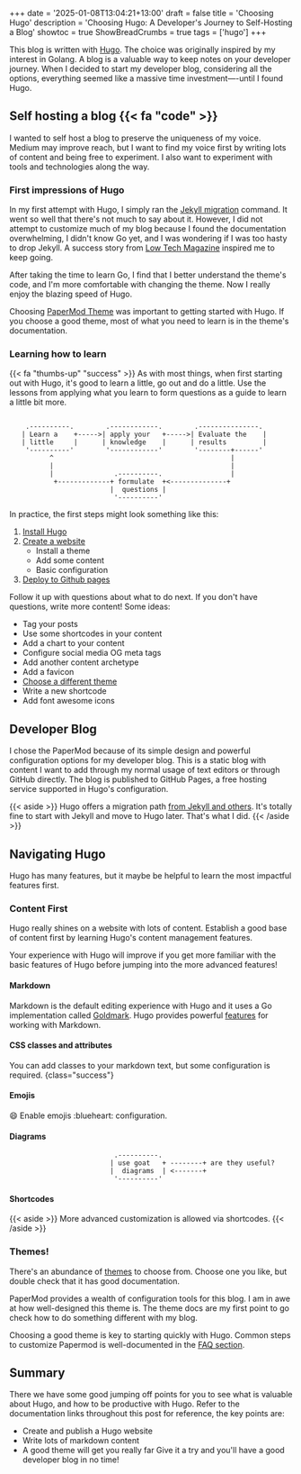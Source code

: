 +++
date = '2025-01-08T13:04:21+13:00'
draft = false
title = 'Choosing Hugo'
description = 'Choosing Hugo: A Developer's Journey to Self-Hosting a Blog'
showtoc = true
ShowBreadCrumbs = true
tags = ['hugo']
+++

This blog is written with [Hugo](https://gohugo.io/). The choice was originally inspired by my interest in Golang. A blog is a valuable way to keep notes on your developer journey. When I decided to start my developer blog, considering all the options, everything seemed like a massive time investment—-until I found Hugo.

<!--more-->

## Self hosting a blog {{< fa "code" >}}

I wanted to self host a blog to preserve the uniqueness of my voice. Medium may improve reach, but I want to find my voice first by writing lots of content and being free to experiment. I also want to experiment with tools and technologies along the way.

### First impressions of Hugo

In my first attempt with Hugo, I simply ran the [Jekyll migration](https://gohugo.io/tools/migrations/) command. It went so well that there's not much to say about it. However, I did not attempt to customize much of my blog because I found the documentation overwhelming, I didn't know Go yet, and I was wondering if I was too hasty to drop Jekyll. A success story from [Low Tech Magazine](https://solar.lowtechmagazine.com/2023/06/rebuilding-a-solar-powered-website/) inspired me to keep going. 

After taking the time to learn Go, I find that I better understand the theme's code, and I'm more comfortable with changing the theme. Now I really enjoy the blazing speed of Hugo.

Choosing [PaperMod Theme](https://adityatelange.github.io/hugo-PaperMod/) was important to getting started with Hugo. If you choose a good theme, most of what you need to learn is in the theme's documentation.

### Learning how to learn

{{< fa "thumbs-up" "success" >}} As with most things, when first starting out with Hugo, it's good to learn a little, go out and do a little. Use the lessons from applying what you learn to form questions as a guide to learn a little bit more.

```goat

    .----------.        .------------.        .---------------.
   | Learn a    +----->| apply your   +----->| Evaluate the    |
   | little     |      | knowledge    |      | results         |
    '----------'        '------------'        '--------+------'
          ^                                            |
          |                                            |
          |               .----------.                 |
           +-------------+ formulate  +<--------------+
                         |  questions |
                          '----------'
```

In practice, the first steps might look something like this:
1. [Install Hugo](https://gohugo.io/installation/)
2. [Create a website](https://gohugo.io/getting-started/quick-start/)
    - Install a theme
    - Add some content
    -  Basic configuration
3.  [Deploy to Github pages](https://gohugo.io/hosting-and-deployment/hosting-on-github/) 

Follow it up with questions about what to do next. If you don't have questions, write more content! Some ideas:
- Tag your posts
- Use some shortcodes in your content
- Add a chart to your content
- Configure social media OG meta tags
- Add another content archetype
- Add a favicon
- [Choose a different theme](https://themes.gohugo.io/)
- Write a new shortcode
- Add font awesome icons

## Developer Blog

I chose the PaperMod because of its simple design and powerful configuration options for my developer blog. This is a static blog with content I want to add through my normal usage of text editors or through GitHub directly. The blog is published to GitHub Pages, a free hosting service supported in Hugo's configuration. 

{{< aside >}}
Hugo offers a migration path [from Jekyll and others](https://gohugo.io/tools/migrations/). It's totally fine to start with Jekyll and move to Hugo later. That's what I did.
{{< /aside >}}

## Navigating Hugo

Hugo has many features, but it maybe be helpful to learn the most impactful features first.

### Content First
Hugo really shines on a website with lots of content. Establish a good base of content first by learning Hugo's content management features.

Your experience with Hugo will improve if you get more familiar with the basic features of Hugo before jumping into the more advanced features!

#### Markdown
Markdown is the default editing experience with Hugo and it uses a Go implementation called [Goldmark](https://github.com/yuin/goldmark/). Hugo provides powerful [features](https://gohugo.io/content-management/markdown-attributes/) for working with Markdown.

#### CSS classes and attributes
You can add classes to your markdown text, but some configuration is required.
{class="success"}

#### Emojis
:smile: Enable emojis :blueheart: configuration.

#### Diagrams

```goat
                          .----------.                 
                         | use goat   + --------+ are they useful?
                         |  diagrams  | <-------+
                          '----------'
```
#### Shortcodes
{{< aside >}}
More advanced customization is allowed via shortcodes.
{{< /aside >}}

### Themes!

There's an abundance of [themes](https://themes.gohugo.io/) to choose from. Choose one you like, but double check that it has good documentation.

PaperMod provides a wealth of configuration tools for this blog. I am in awe at how well-designed this theme is. The theme docs are my first point to go check how to do something different with my blog.

Choosing a good theme is key to starting quickly with Hugo. Common steps to customize Papermod is well-documented in the [FAQ section](https://adityatelange.github.io/hugo-PaperMod/posts/papermod/papermod-faq/).

## Summary
There we have some good jumping off points for you to see what is valuable about Hugo, and how to be productive with Hugo. Refer to the documentation links throughout this post for reference, the key points are:
- Create and publish a Hugo website
- Write lots of markdown content
- A good theme will get you really far
Give it a try and you'll have a good developer blog in no time!